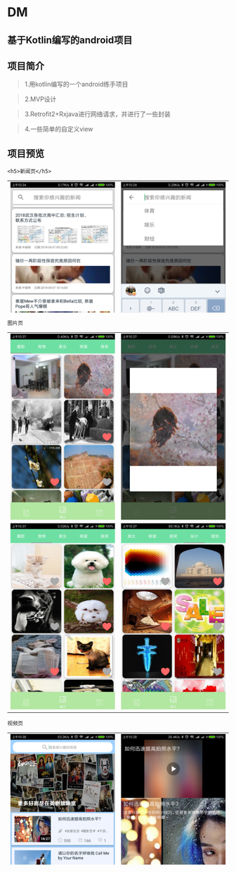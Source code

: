 # DM

基于Kotlin编写的android项目
----
## 项目简介
>1.用kotlin编写的一个android练手项目

>2.MVP设计

>3.Retrofit2+Rxjava进行网络请求，并进行了一些封装

>4.一些简单的自定义view

## 项目预览
```
<h5>新闻页</h5>
```
<table style="height: 300px">
  <tr>
    <td><img src="dmimg/dm01.png"></td>
    <td><img src="dmimg/dm02.png"></td>
  </tr>
  <tr>
    <td><img src="dmimg/dm03.png"></td>
    <td> <img src="dmimg/dm04.png"></td>
  </tr>
</table>

```
图片页
```
<table>
  <tr>
    <td><img src="dmimg/dm05.png"></td>
    <td><img src="dmimg/dm06.png"></td>
  </tr>
  <tr>
    <td><img src="dmimg/dm07.png"></td>
    <td> <img src="dmimg/dm08.png"></td>
  </tr>
</table>

```
视频页
```
<table style="height: 300px">
  <tr>
    <td><img src="dmimg/dm09.png"></td>
    <td><img src="dmimg/dm10.png"></td>
  </tr>
  <tr>
    <td><img src="dmimg/dm11.png"></td>
    <td> <img src="dmimg/dm12.png"></td>
  </tr>
</table>
